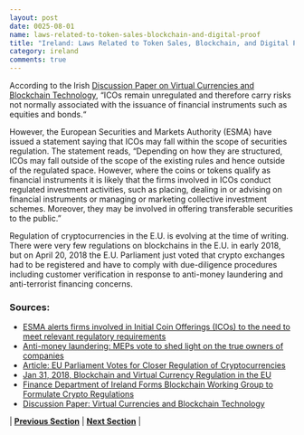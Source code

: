 ```yaml
---
layout: post
date: 0025-08-01
name: laws-related-to-token-sales-blockchain-and-digital-proof
title: "Ireland: Laws Related to Token Sales, Blockchain, and Digital Proof"
category: ireland
comments: true
---
```



According to the Irish [Discussion Paper on Virtual Currencies and Blockchain Technology](http://www.finance.gov.ie/wp-content/uploads/2018/03/Virtual-Currencies-and-Blockchain-Technology-March-2018.pdf), “ICOs remain unregulated and therefore carry risks not normally associated with the issuance of financial instruments such as equities and bonds.“

However, the European Securities and Markets Authority (ESMA) have issued a statement saying that ICOs may fall within the scope of securities regulation. The statement reads, “Depending on how they are structured, ICOs may fall outside of the scope of the existing rules and hence outside of the regulated space. However, where the coins or tokens qualify as financial instruments it is likely that the firms involved in ICOs conduct regulated investment activities, such as placing, dealing in or advising on financial instruments or managing or marketing collective investment schemes. Moreover, they may be involved in offering transferable securities to the public.” 

Regulation of cryptocurrencies in the E.U. is evolving at the time of writing. There were very few regulations on blockchains in the E.U. in early 2018, but on April 20, 2018 the E.U. Parliament just voted that crypto exchanges had to be registered and have to comply with due-diligence procedures including customer verification in response to anti-money laundering and anti-terrorist financing concerns.

### Sources:
* [ESMA alerts firms involved in Initial Coin Offerings (ICOs) to the need to meet relevant regulatory requirements](https://www.esma.europa.eu/sites/default/files/library/esma50-157-828_ico_statement_firms.pdf)
* [Anti-money laundering: MEPs vote to shed light on the true owners of companies](http://www.europarl.europa.eu/news/en/press-room/20180411IPR01527/anti-money-laundering-meps-vote-to-shed-light-on-the-true-owners-of-companies)
* [Article: EU Parliament Votes for Closer Regulation of Cryptocurrencies](https://www.coindesk.com/eu-parliament-votes-for-closer-regulation-of-cryptocurrencies/)
* [Jan 31, 2018, Blockchain and Virtual Currency Regulation in the EU](https://www.globalpolicywatch.com/2018/01/blockchain-and-virtual-currency-regulation-in-the-eu/)
* [Finance Department of Ireland Forms Blockchain Working Group to Formulate Crypto Regulations](https://www.crypto-news.in/news/finance-department-ireland-forms-blockchain-working-group-formulate-crypto-regulations/)
* [Discussion Paper: Virtual Currencies and Blockchain Technology](http://www.finance.gov.ie/wp-content/uploads/2018/03/Virtual-Currencies-and-Blockchain-Technology-March-2018.pdf)



| **[Previous Section]( https://neo-project.github.io/global-blockchain-compliance-hub//ireland/ireland-governing-by-law.html)** | **[Next Section]( https://neo-project.github.io/global-blockchain-compliance-hub//ireland/ireland-securities-related-laws.html)** |
